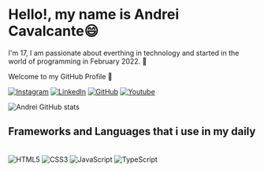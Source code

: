 ### <h1>Hello!, my name is Andrei Cavalcante😄
I'm 17, I am passionate about everthing in technology and started in the world of programming in February 2022. 🌌<br/>
    
Welcome to my GitHub Profile 🚀

[![Instagram](https://img.shields.io/badge/Instagram-E4405F?style=for-the-badge&logo=instagram&logoColor=white)](https://www.instagram.com/csilva.andrei/)
[![LinkedIn](https://img.shields.io/badge/LinkedIn-0077B5?style=for-the-badge&logo=linkedin&logoColor=white)](https://www.linkedin.com/in/andreicavalcante/)
[![GitHub](https://img.shields.io/badge/GitHub-100000?style=for-the-badge&logo=github&logoColor=white)](https://github.com/andreicavalcantedev)
[![Youtube](https://img.shields.io/badge/YouTube-FF0000?style=for-the-badge&logo=youtube&logoColor=white)](https://www.youtube.com/channel/UCM_nWpbsmRLD2E5t8qOIFLA/featured)

![Andrei GitHub stats](https://github-readme-stats.vercel.app/api?username=andreicavalcantedev&theme=dark&show_icons=true)

## Frameworks and Languages that i use in my daily

<div style="display: inline_block"><br/>
    <img align="center" alt="HTML5" src="https://img.shields.io/badge/HTML5-E34F26?style=for-the-badge&logo=html5&logoColor=white">
    <img align="center" alt="CSS3" src="https://img.shields.io/badge/CSS3-1572B6?style=for-the-badge&logo=css3&logoColor=white">
    <img align="center" alt="JavaScript" src="https://img.shields.io/badge/JavaScript-323330?style=for-the-badge&logo=javascript&logoColor=F7DF1E">
    <img align="center" alt="TypeScript" src="https://shields.io/badge/TypeScript-3178C6?logo=TypeScript&logoColor=FFF&style=flat-square"
    <img align="center" alt="ReactJS" src="https://img.shields.io/badge/React-20232A?style=for-the-badge&logo=react&logoColor=61DAFB">
</div>

